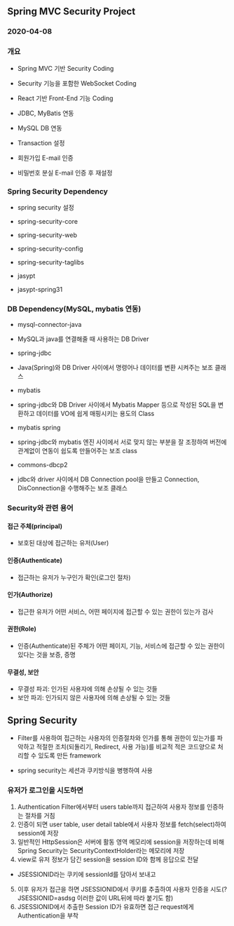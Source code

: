 ## Spring MVC Security Project
### 2020-04-08


### 개요
* Spring MVC 기반 Security Coding
* Security 기능을 포함한 WebSocket Coding
* React 기반 Front-End 기능 Coding


* JDBC, MyBatis 연동
* MySQL DB 연동
* Transaction 설정
* 회원가입 E-mail 인증
* 비밀번호 분실 E-mail 인증 후 재설정



### Spring Security Dependency

* spring security 설정

* spring-security-core
* spring-security-web
* spring-security-config
* spring-security-taglibs

* jasypt
* jasypt-spring31

### DB Dependency(MySQL, mybatis 연동)

* mysql-connector-java
- MySQL과 java를 연결해줄 때 사용하는 DB Driver
* spring-jdbc
- Java(Spring)와 DB Driver 사이에서 명령어나 데이터를 변환 시켜주는 보조 클래스
* mybatis
- spring-jdbc와 DB Driver 사이에서 Mybatis Mapper 등으로 작성된 SQL을 변환하고 데이터를 VO에 쉽게 매핑시키는 용도의 Class
* mybatis spring
- spring-jdbc와 mybatis 엔진 사이에서 서로 맞지 않는 부분을 잘 조정하여 버전에 관계없이 연동이 쉽도록 만들어주는 보조 class
* commons-dbcp2
- jdbc와 driver 사이에서 DB Connection pool을 만들고 Connection, DisConnection을 수행해주는 보조 클래스


### Security와 관련 용어

#### 접근 주체(principal)
* 보호된 대상에 접근하는 유저(User)

#### 인증(Authenticate)
* 접근하는 유저가 누구인가 확인(로그인 절차)

#### 인가(Authorize)
* 접근한 유저가 어떤 서비스, 어떤 페이지에 접근할 수 있는 권한이 있는가 검사

#### 권한(Role)
* 인증(Authenticate)된 주체가 어떤 페이지, 기능, 서비스에 접근할 수 있는 권한이 있다는 것을 보증, 증명

#### 무결성, 보안
* 무결성 파괴: 인가된 사용자에 의해 손상될 수 있는 것들
* 보안 파괴: 인가되지 않은 사용자에 의해 손상될 수 있는 것들

## Spring Security
* Filter를 사용하여 접근하는 사용자의 인증절차와 인가를 통해 권한이 있는가를 파악하고 적절한 조치(되돌리기, Redirect, 사용 가능)를 비교적 적은 코드양으로 처리할 수 있도록 만든 framework

* spring security는 세션과 쿠키방식을 병행하여 사용

### 유저가 로그인을 시도하면
1. Authentication Filter에서부터 users table까지 접근하여 사용자 정보를 인증하는 절차를 거침
2. 인증이 되면 user table, user detail table에서 사용자 정보를 fetch(select)하여 session에 저장
3. 일반적인 HttpSession은 서버에 활동 영역 메모리에 session을 저장하는데 비해 Spring Security는 SecurityContextHolder라는 메모리에 저장
4. view로 유저 정보가 담긴 session을 session ID와 함께 응답으로 전달
* JSESSIONID라는 쿠키에 sessionId를 담아서 보내고
5. 이후 유저가 접근을 하면 JSESSIONID에서 쿠키를 추출하여 사용자 인증을 시도(?JSESSIONID=asdsg 이러한 값이 URL뒤에 따라 붙기도 함)
6. JSESSIONID에서 추출한 Session ID가 유효하면 접근 request에게 Authentication을 부착